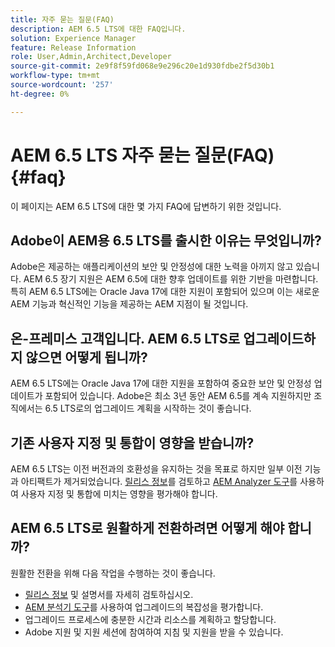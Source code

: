 ```yaml
---
title: 자주 묻는 질문(FAQ)
description: AEM 6.5 LTS에 대한 FAQ입니다.
solution: Experience Manager
feature: Release Information
role: User,Admin,Architect,Developer
source-git-commit: 2e9f8f59fd068e9e296c20e1d930fdbe2f5d30b1
workflow-type: tm+mt
source-wordcount: '257'
ht-degree: 0%

---
```


# AEM 6.5 LTS 자주 묻는 질문(FAQ) {#faq}

이 페이지는 AEM 6.5 LTS에 대한 몇 가지 FAQ에 답변하기 위한 것입니다.

## Adobe이 AEM용 6.5 LTS를 출시한 이유는 무엇입니까?

Adobe은 제공하는 애플리케이션의 보안 및 안정성에 대한 노력을 아끼지 않고 있습니다. AEM 6.5 장기 지원은 AEM 6.5에 대한 향후 업데이트를 위한 기반을 마련합니다. 특히 AEM 6.5 LTS에는 Oracle Java 17에 대한 지원이 포함되어 있으며 이는 새로운 AEM 기능과 혁신적인 기능을 제공하는 AEM 지점이 될 것입니다.

## 온-프레미스 고객입니다. AEM 6.5 LTS로 업그레이드하지 않으면 어떻게 됩니까?

AEM 6.5 LTS에는 Oracle Java 17에 대한 지원을 포함하여 중요한 보안 및 안정성 업데이트가 포함되어 있습니다. Adobe은 최소 3년 동안 AEM 6.5를 계속 지원하지만 조직에서는 6.5 LTS로의 업그레이드 계획을 시작하는 것이 좋습니다.

## 기존 사용자 지정 및 통합이 영향을 받습니까?

AEM 6.5 LTS는 이전 버전과의 호환성을 유지하는 것을 목표로 하지만 일부 이전 기능과 아티팩트가 제거되었습니다.
[릴리스 정보](/help/release-notes/release-notes.md#deprecated-and-removed-features)를 검토하고 [AEM Analyzer 도구](/help/sites-deploying/aem-analyzer.md)를 사용하여 사용자 지정 및 통합에 미치는 영향을 평가해야 합니다.

## AEM 6.5 LTS로 원활하게 전환하려면 어떻게 해야 합니까?

원활한 전환을 위해 다음 작업을 수행하는 것이 좋습니다.

* [릴리스 정보](/help/release-notes/release-notes.md) 및 설명서를 자세히 검토하십시오.
* [AEM 분석기 도구](/help/sites-deploying/aem-analyzer.md)를 사용하여 업그레이드의 복잡성을 평가합니다.
* 업그레이드 프로세스에 충분한 시간과 리소스를 계획하고 할당합니다.
* Adobe 지원 및 지원 세션에 참여하여 지침 및 지원을 받을 수 있습니다.
